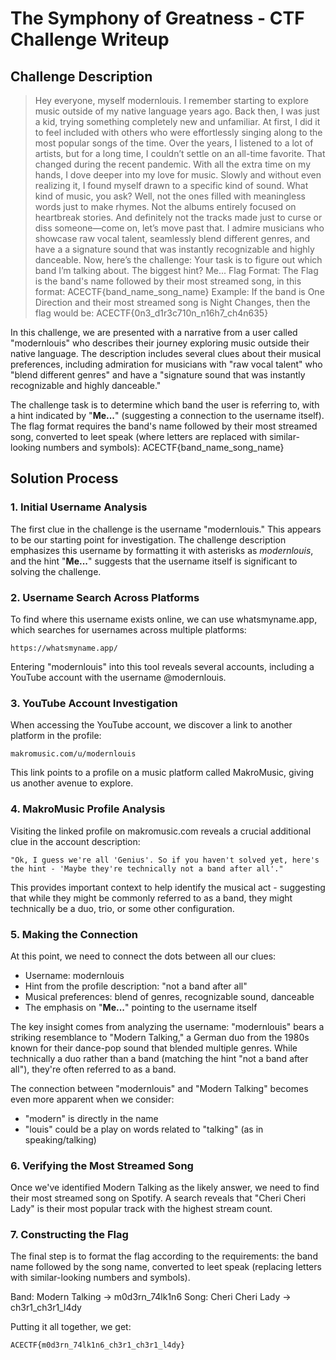 # The Symphony of Greatness - CTF Challenge Writeup


## Challenge Description

> Hey everyone, myself modernlouis. I remember starting to explore music outside of my native language years ago. Back then, I was just a kid, trying something completely new and unfamiliar. At first, I did it to feel included with others who were effortlessly singing along to the most popular songs of the time.
Over the years, I listened to a lot of artists, but for a long time, I couldn’t settle on an all-time favorite. That changed during the recent pandemic. With all the extra time on my hands, I dove deeper into my love for music. Slowly and without even realizing it, I found myself drawn to a specific kind of sound.
What kind of music, you ask? Well, not the ones filled with meaningless words just to make rhymes. Not the albums entirely focused on heartbreak stories. And definitely not the tracks made just to curse or diss someone—come on, let’s move past that.
I admire musicians who showcase raw vocal talent, seamlessly blend different genres, and have a a signature sound that was instantly recognizable and highly danceable.
Now, here’s the challenge: Your task is to figure out which band I’m talking about. The biggest hint? Me...
Flag Format: The Flag is the band's name followed by their most streamed song, in this format: ACECTF{band_name_song_name}
Example: If the band is One Direction and their most streamed song is Night Changes, then the flag would be: ACECTF{0n3_d1r3c710n_n16h7_ch4n635}

In this challenge, we are presented with a narrative from a user called "modernlouis" who describes their journey exploring music outside their native language. The description includes several clues about their musical preferences, including admiration for musicians with "raw vocal talent" who "blend different genres" and have a "signature sound that was instantly recognizable and highly danceable." 

The challenge task is to determine which band the user is referring to, with a hint indicated by "**Me...**" (suggesting a connection to the username itself). The flag format requires the band's name followed by their most streamed song, converted to leet speak (where letters are replaced with similar-looking numbers and symbols): ACECTF{band_name_song_name}


## Solution Process

### 1. Initial Username Analysis

The first clue in the challenge is the username "modernlouis." This appears to be our starting point for investigation. The challenge description emphasizes this username by formatting it with asterisks as *modernlouis*, and the hint "**Me...**" suggests that the username itself is significant to solving the challenge.

### 2. Username Search Across Platforms

To find where this username exists online, we can use whatsmyname.app, which searches for usernames across multiple platforms:

```
https://whatsmyname.app/
```

Entering "modernlouis" into this tool reveals several accounts, including a YouTube account with the username @modernlouis.


### 3. YouTube Account Investigation

When accessing the YouTube account, we discover a link to another platform in the profile:

```
makromusic.com/u/modernlouis
```

This link points to a profile on a music platform called MakroMusic, giving us another avenue to explore.

### 4. MakroMusic Profile Analysis

Visiting the linked profile on makromusic.com reveals a crucial additional clue in the account description:

```
"Ok, I guess we're all 'Genius'. So if you haven't solved yet, here's the hint - 'Maybe they're technically not a band after all'."
```

This provides important context to help identify the musical act - suggesting that while they might be commonly referred to as a band, they might technically be a duo, trio, or some other configuration.

### 5. Making the Connection

At this point, we need to connect the dots between all our clues:
- Username: modernlouis
- Hint from the profile description: "not a band after all"
- Musical preferences: blend of genres, recognizable sound, danceable
- The emphasis on "**Me...**" pointing to the username itself

The key insight comes from analyzing the username: "modernlouis" bears a striking resemblance to "Modern Talking," a German duo from the 1980s known for their dance-pop sound that blended multiple genres. While technically a duo rather than a band (matching the hint "not a band after all"), they're often referred to as a band.

The connection between "modernlouis" and "Modern Talking" becomes even more apparent when we consider:
- "modern" is directly in the name
- "louis" could be a play on words related to "talking" (as in speaking/talking)

### 6. Verifying the Most Streamed Song

Once we've identified Modern Talking as the likely answer, we need to find their most streamed song on Spotify. A search reveals that "Cheri Cheri Lady" is their most popular track with the highest stream count.

### 7. Constructing the Flag

The final step is to format the flag according to the requirements: the band name followed by the song name, converted to leet speak (replacing letters with similar-looking numbers and symbols).

Band: Modern Talking → m0d3rn_74lk1n6
Song: Cheri Cheri Lady → ch3r1_ch3r1_l4dy

Putting it all together, we get:

```
ACECTF{m0d3rn_74lk1n6_ch3r1_ch3r1_l4dy}
```
